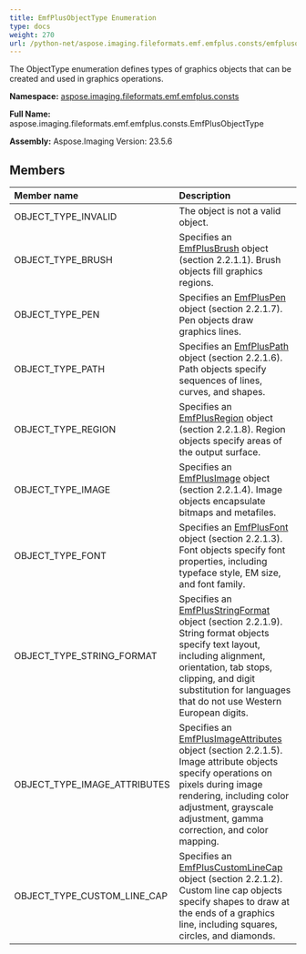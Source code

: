 ```yaml
---
title: EmfPlusObjectType Enumeration
type: docs
weight: 270
url: /python-net/aspose.imaging.fileformats.emf.emfplus.consts/emfplusobjecttype/
---
```


The ObjectType enumeration defines types of graphics objects that can be created and used in graphics operations.

**Namespace:** [aspose.imaging.fileformats.emf.emfplus.consts](/imaging/python-net/aspose.imaging.fileformats.emf.emfplus.consts/)

**Full Name:** aspose.imaging.fileformats.emf.emfplus.consts.EmfPlusObjectType

**Assembly:**  Aspose.Imaging Version: 23.5.6

## **Members**
|**Member name**|**Description**|
| :- | :- |
|OBJECT_TYPE_INVALID|The object is not a valid object.|
|OBJECT_TYPE_BRUSH|Specifies an [EmfPlusBrush](/imaging/python-net/aspose.imaging.fileformats.emf.emfplus.objects/emfplusbrush/) object (section 2.2.1.1). Brush objects fill graphics regions.|
|OBJECT_TYPE_PEN|Specifies an [EmfPlusPen](/imaging/python-net/aspose.imaging.fileformats.emf.emfplus.objects/emfpluspen/) object (section 2.2.1.7). Pen objects draw graphics lines.|
|OBJECT_TYPE_PATH|Specifies an [EmfPlusPath](/imaging/python-net/aspose.imaging.fileformats.emf.emfplus.objects/emfpluspath/) object (section 2.2.1.6). Path objects specify sequences of lines, curves, and shapes.|
|OBJECT_TYPE_REGION|Specifies an [EmfPlusRegion](/imaging/python-net/aspose.imaging.fileformats.emf.emfplus.objects/emfplusregion/) object (section 2.2.1.8). Region objects specify areas of the output surface.|
|OBJECT_TYPE_IMAGE|Specifies an [EmfPlusImage](/imaging/python-net/aspose.imaging.fileformats.emf.emfplus.objects/emfplusimage/) object (section 2.2.1.4). Image objects encapsulate bitmaps and metafiles.|
|OBJECT_TYPE_FONT|Specifies an [EmfPlusFont](/imaging/python-net/aspose.imaging.fileformats.emf.emfplus.objects/emfplusfont/) object (section 2.2.1.3). Font objects specify font properties, including typeface style, EM size, and font family.|
|OBJECT_TYPE_STRING_FORMAT|Specifies an [EmfPlusStringFormat](/imaging/python-net/aspose.imaging.fileformats.emf.emfplus.objects/emfplusstringformat/) object (section 2.2.1.9). String format objects specify text layout, including alignment, orientation, tab stops, clipping, and digit substitution for languages that do not use Western European digits.|
|OBJECT_TYPE_IMAGE_ATTRIBUTES|Specifies an [EmfPlusImageAttributes](/imaging/python-net/aspose.imaging.fileformats.emf.emfplus.objects/emfplusimageattributes/) object (section 2.2.1.5). Image attribute objects specify operations on pixels during image rendering, including color adjustment, grayscale adjustment, gamma correction, and color mapping.|
|OBJECT_TYPE_CUSTOM_LINE_CAP|Specifies an [EmfPlusCustomLineCap](/imaging/python-net/aspose.imaging.fileformats.emf.emfplus.objects/emfpluscustomlinecap/) object (section 2.2.1.2). Custom line cap objects specify shapes to draw at the ends of a graphics line, including squares, circles, and diamonds.|
